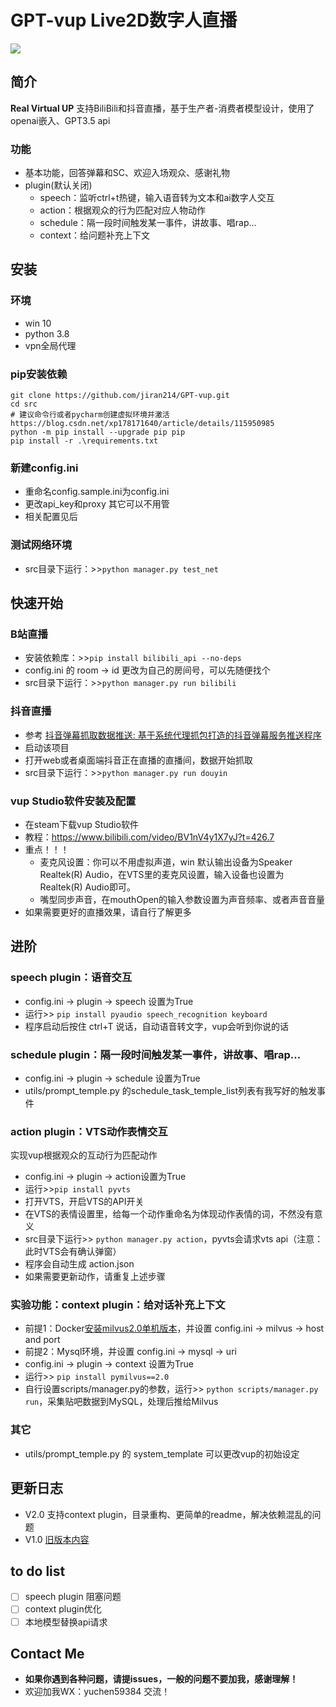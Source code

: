 # GPT-vup Live2D数字人直播

![](https://img.shields.io/badge/license-GPL-blue)

## 简介
**Real Virtual UP**
支持BiliBili和抖音直播，基于生产者-消费者模型设计，使用了openai嵌入、GPT3.5 api

### 功能
- 基本功能，回答弹幕和SC、欢迎入场观众、感谢礼物
- plugin(默认关闭)
  - speech：监听ctrl+t热键，输入语音转为文本和ai数字人交互
  - action：根据观众的行为匹配对应人物动作
  - schedule：隔一段时间触发某一事件，讲故事、唱rap...
  - context：给问题补充上下文
## 安装
### 环境
- win 10
- python 3.8
- vpn全局代理
### pip安装依赖
```shell
git clone https://github.com/jiran214/GPT-vup.git
cd src
# 建议命令行或者pycharm创建虚拟环境并激活 https://blog.csdn.net/xp178171640/article/details/115950985
python -m pip install --upgrade pip pip
pip install -r .\requirements.txt
```
### 新建config.ini 
- 重命名config.sample.ini为config.ini
- 更改api_key和proxy 其它可以不用管
- 相关配置见后
### 测试网络环境
- src目录下运行：>>`python manager.py test_net`
## 快速开始
### B站直播
- 安装依赖库：>>`pip install bilibili_api --no-deps`
- config.ini 的 room -> id 更改为自己的房间号，可以先随便找个
- src目录下运行：>>`python manager.py run bilibili`
### 抖音直播
- 参考 [抖音弹幕抓取数据推送: 基于系统代理抓包打造的抖音弹幕服务推送程序](https://gitee.com/haodong108/dy-barrage-grab/tree/V2.6.5/BarrageGrab) 
- 启动该项目
- 打开web或者桌面端抖音正在直播的直播间，数据开始抓取
- src目录下运行：>>`python manager.py run douyin`
### vup Studio软件安装及配置
- 在steam下载vup Studio软件
- 教程：https://www.bilibili.com/video/BV1nV4y1X7yJ?t=426.7
- 重点！！！
  - 麦克风设置：你可以不用虚拟声道，win 默认输出设备为Speaker Realtek(R) Audio，在VTS里的麦克风设置，输入设备也设置为Realtek(R) Audio即可。
  - 嘴型同步声音，在mouthOpen的输入参数设置为声音频率、或者声音音量
- 如果需要更好的直播效果，请自行了解更多
## 进阶
### speech plugin：语音交互
- config.ini -> plugin -> speech 设置为True
- 运行>> `pip install pyaudio speech_recognition keyboard`
- 程序启动后按住 ctrl+T 说话，自动语音转文字，vup会听到你说的话
### schedule plugin：隔一段时间触发某一事件，讲故事、唱rap...
- config.ini -> plugin -> schedule 设置为True
- utils/prompt_temple.py 的schedule_task_temple_list列表有我写好的触发事件
### action plugin：VTS动作表情交互
实现vup根据观众的互动行为匹配动作
- config.ini -> plugin -> action设置为True
- 运行>>`pip install pyvts`
- 打开VTS，开启VTS的API开关
- 在VTS的表情设置里，给每一个动作重命名为体现动作表情的词，不然没有意义
- src目录下运行>> `python manager.py action`，pyvts会请求vts api（注意：此时VTS会有确认弹窗）
- 程序会自动生成 action.json
- 如果需要更新动作，请重复上述步骤
### 实验功能：context plugin：给对话补充上下文
- 前提1：Docker[安装milvus2.0单机版本](https://milvus.io/docs/v2.0.x/install_standalone-docker.md)，并设置 config.ini -> milvus -> host and port
- 前提2：Mysql环境，并设置 config.ini -> mysql -> uri
- config.ini -> plugin -> context 设置为True
- 运行>> `pip install pymilvus==2.0`
- 自行设置scripts/manager.py的参数，运行>> `python scripts/manager.py run`，采集贴吧数据到MySQL，处理后推给Milvus
### 其它
- utils/prompt_temple.py 的 system_template 可以更改vup的初始设定
## 更新日志
- V2.0 支持context plugin，目录重构、更简单的readme，解决依赖混乱的问题
- V1.0 [旧版本内容](https://github.com/jiran214/GPT-vup/tree/1.0)
## to do list
- [ ] speech plugin 阻塞问题
- [ ] context plugin优化
- [ ] 本地模型替换api请求
## Contact Me
- **如果你遇到各种问题，请提issues，一般的问题不要加我，感谢理解！**
- 欢迎加我WX：yuchen59384 交流！